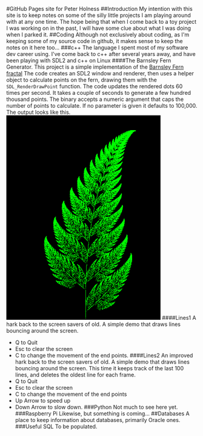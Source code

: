 #GitHub Pages site for Peter Holness
##Introduction
My intention with this site is to keep notes on some of the silly little projects I am playing around with at any one time. The hope being that when I come back to a toy project I was working on in the past, I will have some clue about what I was doing when I parked it.
##Coding
Although not exclusively about coding, as I'm keeping some of my source code in github, it makes sense to keep the notes on it here too...
###c++
The language I spent most of my software dev career using. I've come back to c++ after several years away, and have been playing with SDL2 and c++ on Linux
####The Barnsley Fern Generator.
This project is a simple implementation of the [Barnsley Fern fractal](https://en.wikipedia.org/wiki/Barnsley_fern)
The code creates an SDL2 window and renderer, then uses a helper object to calculate points on the fern, drawing them with the `SDL_RenderDrawPoint` function. The code updates the rendered dots 60 times per second. It takes a couple of seconds to generate a few hundred thousand points.
The binary accepts a numeric argument that caps the number of points to calculate. If no parameter is given it defaults to 100,000.
The output looks like this.
![Fern Image](/assets/images/fern.png)
####Lines1
A hark back to the screen savers of old. 
A simple demo that draws lines bouncing around the screen.
* Q to Quit
* Esc to clear the screen
* C to change the movement of the end points.
####Lines2
An improved hark back to the screen savers of old. 
A simple demo that draws lines bouncing around the screen. This time it keeps track of the last 100 lines, and deletes the oldest line for each frame.
* Q to Quit
* Esc to clear the screen
* C to change the movement of the end points
* Up Arrow to speed up
* Down Arrow to slow down.
###Python
Not much to see here yet.
###Raspberry Pi
Likewise, but something is coming...
##Databases
A place to keep information about databases, primarily Oracle ones.
###Useful SQL
To be populated.
